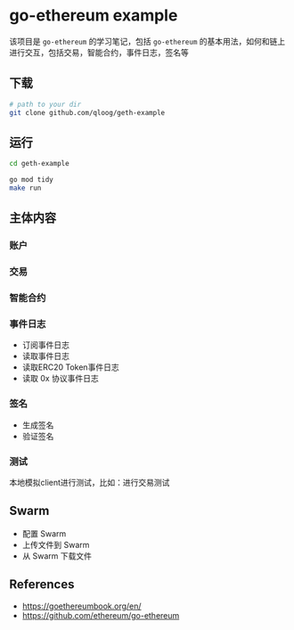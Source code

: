 # go-ethereum example

该项目是 `go-ethereum` 的学习笔记，包括 `go-ethereum` 的基本用法，如何和链上进行交互，包括交易，智能合约，事件日志，签名等

## 下载

```bash
# path to your dir
git clone github.com/qloog/geth-example
```

## 运行
```bash
cd geth-example

go mod tidy
make run
```

## 主体内容

### 账户

### 交易

### 智能合约

### 事件日志

- 订阅事件日志
- 读取事件日志
- 读取ERC20 Token事件日志
- 读取 0x 协议事件日志

### 签名

- 生成签名
- 验证签名

### 测试

本地模拟client进行测试，比如：进行交易测试

## Swarm

- 配置 Swarm
- 上传文件到 Swarm
- 从 Swarm 下载文件

## References

- https://goethereumbook.org/en/
- https://github.com/ethereum/go-ethereum